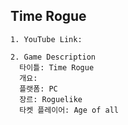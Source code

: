 ## Time Rogue
```
1. YouTube Link: 
```
```
2. Game Description
  타이틀: Time Rogue
  개요: 
  플랫폼: PC
  장르: Roguelike
  타켓 플레이어: Age of all
```
```

```
